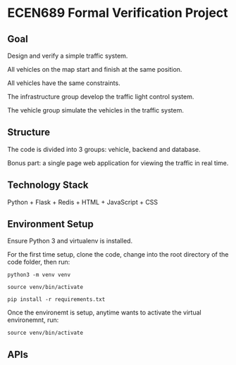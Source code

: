 # ECEN689 Formal Verification Project

## Goal

Design and verify a simple traffic system.

All vehicles on the map start and finish at the same position.

All vehicles have the same constraints.

The infrastructure group develop the traffic light control system.

The vehicle group simulate the vehicles in the traffic system.

## Structure

The code is divided into 3 groups: vehicle, backend and database.

Bonus part: a single page web application for viewing the traffic in real time.

## Technology Stack

Python + Flask + Redis + HTML + JavaScript + CSS

## Environment Setup

Ensure Python 3 and virtualenv is installed.

For the first time setup, clone the code, change into the root directory of the code folder, then run:

``python3 -m venv venv``

``source venv/bin/activate``

``pip install -r requirements.txt``

Once the environemt is setup, anytime wants to activate the virtual environemnt, run:

``source venv/bin/activate``


## APIs



